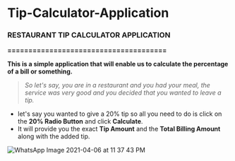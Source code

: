 # Tip-Calculator-Application
### **RESTAURANT TIP CALCULATOR APPLICATION**
**======================================**



**This is a simple application that will enable us to calculate the percentage of a bill or something.**

 

>  _So let's say, you are in a restaurant and you had your meal,_ 
>   _the service was very good and you decided that you wanted to leave a tip._

- let's say you wanted to give a 20% tip so all you need to do is click on the **20% Radio Button** and click **Calculate**.
- It will provide you the exact **Tip Amount** and the **Total Billing Amount** along with the added tip.




![WhatsApp Image 2021-04-06 at 11 37 43 PM](https://user-images.githubusercontent.com/63424869/113758157-27b07700-9731-11eb-89e3-9c9fe3f9ec50.jpeg)


